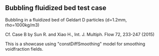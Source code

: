 ## Bubbling fluidized bed test case

Bubbling in a fluidized bed of Geldart D particles (d=1.2mm, rho=1000kg/m3)

Cf. Case B by Sun R. and Xiao H., Int. J. Multiph. Flow 72, 233-247 (2015)

This is a showcase using "constDiffSmoothing" model for smoothing voidfraction fields.
